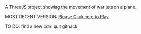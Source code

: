 A ThreeJS project showing the movement of war jets on a plane.

MOST RECENT VERSION: [Please Click here to Play](https://rawcdn.githack.com/alperenbutun/free-time-project/59fd6ba/index.html)

TO DO: find a new cdn: quit githack
